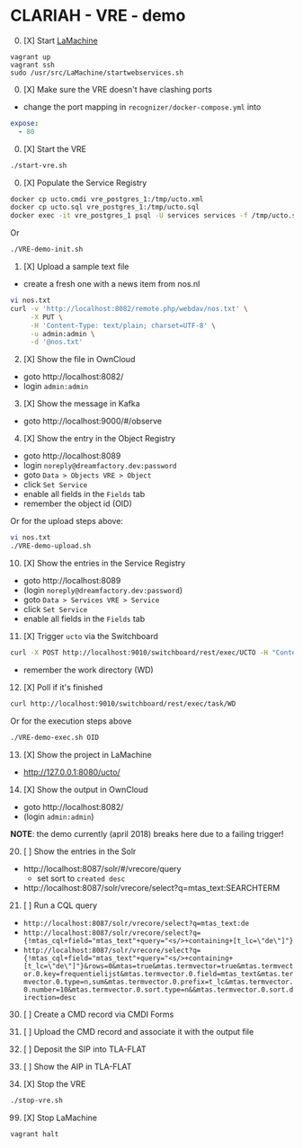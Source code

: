 # CLARIAH - VRE - demo

0. [X] Start [LaMachine](https://proycon.github.io/LaMachine/)
```
vagrant up
vagrant ssh
sudo /usr/src/LaMachine/startwebservices.sh
```
0. [X] Make sure the VRE doesn't have clashing ports
  - change the port mapping in `recognizer/docker-compose.yml` into
```yml
expose:
  - 80
```
0. [X] Start the VRE
```sh
./start-vre.sh
```
0. [X] Populate the Service Registry
```sh
docker cp ucto.cmdi vre_postgres_1:/tmp/ucto.xml
docker cp ucto.sql vre_postgres_1:/tmp/ucto.sql
docker exec -it vre_postgres_1 psql -U services services -f /tmp/ucto.sql
```
Or
```sh
./VRE-demo-init.sh
```

1. [X] Upload a sample text file
  - create a fresh one with a news item from nos.nl
```sh
vi nos.txt
curl -v 'http://localhost:8082/remote.php/webdav/nos.txt' \
     -X PUT \
     -H 'Content-Type: text/plain; charset=UTF-8' \
     -u admin:admin \
     -d '@nos.txt'
```
2. [X] Show the file in OwnCloud
  - goto http://localhost:8082/
  - login `admin:admin`
3. [X] Show the message in Kafka
  - goto http://localhost:9000/#/observe
4. [X] Show the entry in the Object Registry
  - goto http://localhost:8089
  - login `noreply@dreamfactory.dev:password`
  - goto `Data > Objects VRE > Object`
  - click `Set Service`
  - enable all fields in the `Fields` tab
  - remember the object id (OID)

Or for the upload steps above:
```sh
vi nos.txt
./VRE-demo-upload.sh
```

10. [X] Show the entries in the Service Registry
  - goto http://localhost:8089
  - (login `noreply@dreamfactory.dev:password`)
  - goto `Data > Services VRE > Service`
  - click `Set Service`
  - enable all fields in the `Fields` tab
11. [X] Trigger `ucto` via the Switchboard
```sh
curl -X POST http://localhost:9010/switchboard/rest/exec/UCTO -H "Content-Type: application/json" -d '{ "params": [ { "name": "untokinput", "type": "file", "value": OID, "params": [ { "language": "nld", "author": "F. Emmer" } ] } ] }'
```
  - remember the work directory (WD)
12. [X] Poll if it's finished
```sh
curl http://localhost:9010/switchboard/rest/exec/task/WD
```

Or for the execution steps above
```sh
./VRE-demo-exec.sh OID
```

13. [X] Show the project in LaMachine
  - http://127.0.0.1:8080/ucto/
14. [X] Show the output in OwnCloud
  - goto http://localhost:8082/
  - (login `admin:admin`)

__NOTE__: the demo currently (april 2018) breaks here due to a failing trigger!

20. [ ] Show the entries in the Solr
  - http://localhost:8087/solr/#/vrecore/query
    - set sort to `created desc`
  - http://localhost:8087/solr/vrecore/select?q=mtas_text:SEARCHTERM 
21. [ ] Run a CQL query
  - `http://localhost:8087/solr/vrecore/select?q=mtas_text:de`
  - `http://localhost:8087/solr/vrecore/select?q={!mtas_cql+field="mtas_text"+query="<s/>+containing+[t_lc=\"de\"]"}`
  - `http://localhost:8087/solr/vrecore/select?q={!mtas_cql+field="mtas_text"+query="<s/>+containing+[t_lc=\"de\"]"}&rows=0&mtas=true&mtas.termvector=true&mtas.termvector.0.key=frequentielijst&mtas.termvector.0.field=mtas_text&mtas.termvector.0.type=n,sum&mtas.termvector.0.prefix=t_lc&mtas.termvector.0.number=10&mtas.termvector.0.sort.type=n&&mtas.termvector.0.sort.direction=desc`

30. [ ] Create a CMD record via CMDI Forms
31. [ ] Upload the CMD record and associate it with the output file
32. [ ] Deposit the SIP into TLA-FLAT
33. [ ] Show the AIP in TLA-FLAT

99. [X] Stop the VRE
```sh
./stop-vre.sh
```
99. [X] Stop LaMachine
```
vagrant halt
```
